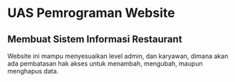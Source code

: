 <h1>UAS Pemrograman Website</h1>

<h2>Membuat Sistem Informasi Restaurant</h2>

<p>Website ini mampu menyesuaikan level admin, dan karyawan, dimana akan ada pembatasan hak akses untuk menambah, mengubah, maupun menghapus data.<p>
